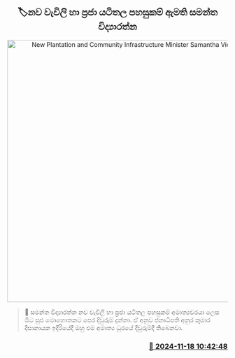 <p align='center'><b><h2 align='center' title='New Plantation and Community Infrastructure Minister Samantha Vidyaratne'>🏷නව වැවිලි හා ප්‍රජා යටිතල පහසුකම් ඇමති සමන්ත විද්‍යාරත්න</h2></b></p>
<p align='center'><img src='https://helakuru.sgp1.cdn.digitaloceanspaces.com/esana/images/lib/yu6.jpg' width='600' alt='New Plantation and Community Infrastructure Minister Samantha Vidyaratne'></p>

>📝 සමන්ත විද්‍යාරත්න නව වැවිලි හා ප්‍රජා යටිතල පහසුකම් අමාත්‍යවරයා ලෙස මීට සුළු මොහොතකට පෙර දිවුරුම් දුන්නා.
ඒ අනුව ජනාධිපති අනුර කුමාර දිසානායක ඉදිරියේදී ඔහු එම අමාත්‍ය ධූරයේ දිවුරුම්දී තිබෙනවා.


<h3 align='right'><a href='https://www.helakuru.lk/esana/p/105169/'>📅 2024-11-18 10:42:48</a></h3>
